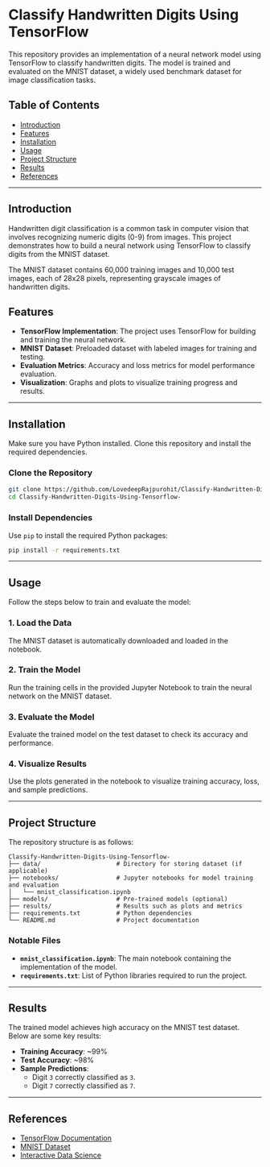 # Classify Handwritten Digits Using TensorFlow

This repository provides an implementation of a neural network model using TensorFlow to classify handwritten digits. The model is trained and evaluated on the MNIST dataset, a widely used benchmark dataset for image classification tasks.

## Table of Contents
- [Introduction](#introduction)
- [Features](#features)
- [Installation](#installation)
- [Usage](#usage)
- [Project Structure](#project-structure)
- [Results](#results)
- [References](#references)

---

## Introduction

Handwritten digit classification is a common task in computer vision that involves recognizing numeric digits (0-9) from images. This project demonstrates how to build a neural network using TensorFlow to classify digits from the MNIST dataset.

The MNIST dataset contains 60,000 training images and 10,000 test images, each of 28x28 pixels, representing grayscale images of handwritten digits.

## Features

- **TensorFlow Implementation**: The project uses TensorFlow for building and training the neural network.
- **MNIST Dataset**: Preloaded dataset with labeled images for training and testing.
- **Evaluation Metrics**: Accuracy and loss metrics for model performance evaluation.
- **Visualization**: Graphs and plots to visualize training progress and results.

---

## Installation

Make sure you have Python installed. Clone this repository and install the required dependencies.

### Clone the Repository

```bash
git clone https://github.com/LovedeepRajpurohit/Classify-Handwritten-Digits-Using-Tensorflow-.git
cd Classify-Handwritten-Digits-Using-Tensorflow-
```

### Install Dependencies

Use `pip` to install the required Python packages:

```bash
pip install -r requirements.txt
```

---

## Usage

Follow the steps below to train and evaluate the model:

### 1. Load the Data
The MNIST dataset is automatically downloaded and loaded in the notebook.

### 2. Train the Model
Run the training cells in the provided Jupyter Notebook to train the neural network on the MNIST dataset.

### 3. Evaluate the Model
Evaluate the trained model on the test dataset to check its accuracy and performance.

### 4. Visualize Results
Use the plots generated in the notebook to visualize training accuracy, loss, and sample predictions.

---

## Project Structure

The repository structure is as follows:

```
Classify-Handwritten-Digits-Using-Tensorflow-
├── data/                     # Directory for storing dataset (if applicable)
├── notebooks/                # Jupyter notebooks for model training and evaluation
│   └── mnist_classification.ipynb
├── models/                   # Pre-trained models (optional)
├── results/                  # Results such as plots and metrics
├── requirements.txt          # Python dependencies
└── README.md                 # Project documentation
```

### Notable Files
- **`mnist_classification.ipynb`**: The main notebook containing the implementation of the model.
- **`requirements.txt`**: List of Python libraries required to run the project.

---

## Results

The trained model achieves high accuracy on the MNIST test dataset. Below are some key results:

- **Training Accuracy**: ~99%
- **Test Accuracy**: ~98%
- **Sample Predictions**:
  - Digit `3` correctly classified as `3`.
  - Digit `7` correctly classified as `7`.

---

## References

- [TensorFlow Documentation](https://www.tensorflow.org/)
- [MNIST Dataset](http://yann.lecun.com/exdb/mnist/)
- [Interactive Data Science](https://jupyter.org/)
